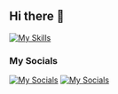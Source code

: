 ## Hi there 👋

<!--
**sujal-luhar/sujal-luhar** is a ✨ _special_ ✨ repository because its `README.md` (this file) appears on your GitHub profile.

Here are some ideas to get you started:

- 🔭 I’m currently working on ...
- 🌱 I’m currently learning ...
- 👯 I’m looking to collaborate on ...
- 🤔 I’m looking for help with ...
- 💬 Ask me about ...
- 📫 How to reach me: ...
- 😄 Pronouns: ...
- ⚡ Fun fact: ...
-->

[![My Skills](https://skillicons.dev/icons?i=django,python,sklearn,tensorflow,pytorchjava,bash,linux,ubuntu,postgresql,c,cpp,nodejs,react,mongodb,js,html,css)]()

### My Socials
[![My Socials](https://skillicons.dev/icons?i=twitter)](https://x.com/SujalLuhar)
[![My Socials](https://skillicons.dev/icons?i=linkedin)](https://www.linkedin.com/in/sujal-luhar/)
